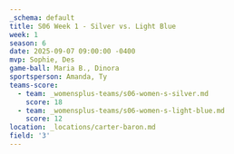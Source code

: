 ```yaml
---
_schema: default
title: S06 Week 1 - Silver vs. Light Blue
week: 1
season: 6
date: 2025-09-07 09:00:00 -0400
mvp: Sophie, Des
game-ball: Maria B., Dinora
sportsperson: Amanda, Ty
teams-score:
  - team: _womensplus-teams/s06-women-s-silver.md
    score: 18
  - team: _womensplus-teams/s06-women-s-light-blue.md
    score: 12
location: _locations/carter-baron.md
field: '3'
---
```

